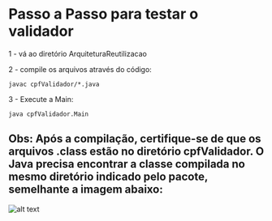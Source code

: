 # Passo a Passo para testar o validador

1 - vá ao diretório ArquiteturaReutilizacao

2 - compile os arquivos através do código:

```
javac cpfValidador/*.java
```

3 - Execute a Main:

```
java cpfValidador.Main
```

## **Obs**: Após a compilação, certifique-se de que os arquivos .class estão no diretório cpfValidador. O Java precisa encontrar a classe compilada no mesmo diretório indicado pelo pacote, semelhante a imagem abaixo:

![alt text](image.png)